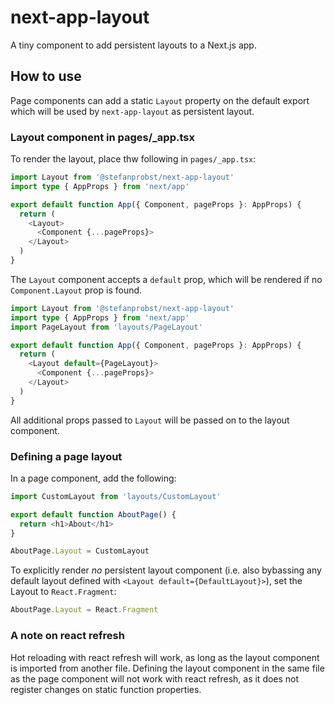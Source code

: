 # next-app-layout

A tiny component to add persistent layouts to a Next.js app.

## How to use

Page components can add a static `Layout` property on the default export which
will be used by `next-app-layout` as persistent layout.

### Layout component in pages/\_app.tsx

To render the layout, place thw following in `pages/_app.tsx`:

```ts
import Layout from '@stefanprobst/next-app-layout'
import type { AppProps } from 'next/app'

export default function App({ Component, pageProps }: AppProps) {
  return (
    <Layout>
      <Component {...pageProps}>
    </Layout>
  )
}
```

The `Layout` component accepts a `default` prop, which will be rendered if no
`Component.Layout` prop is found.

```ts
import Layout from '@stefanprobst/next-app-layout'
import type { AppProps } from 'next/app'
import PageLayout from 'layouts/PageLayout'

export default function App({ Component, pageProps }: AppProps) {
  return (
    <Layout default={PageLayout}>
      <Component {...pageProps}>
    </Layout>
  )
}
```

All additional props passed to `Layout` will be passed on to the layout
component.

### Defining a page layout

In a page component, add the following:

```ts
import CustomLayout from 'layouts/CustomLayout'

export default function AboutPage() {
  return <h1>About</h1>
}

AboutPage.Layout = CustomLayout
```

To explicitly render _no_ persistent layout component (i.e. also bybassing any
default layout defined with `<Layout default={DefaultLayout}>`), set the Layout
to `React.Fragment`:

```ts
AboutPage.Layout = React.Fragment
```

### A note on react refresh

Hot reloading with react refresh will work, as long as the layout component is
imported from another file. Defining the layout component in the same file as
the page component will not work with react refresh, as it does not register
changes on static function properties.
